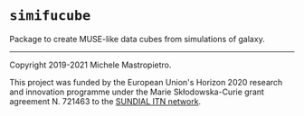 `simifucube`
============

<!-- [![DOI](https://zenodo.org/badge/.svg)](https://zenodo.org/badge/latestdoi/) -->

Package to create MUSE-like data cubes from simulations of galaxy.



----
Copyright 2019-2021 Michele Mastropietro.

This project was funded by the European Union's Horizon 2020 research and innovation programme under the Marie Skłodowska-Curie
grant agreement N. 721463 to the [SUNDIAL ITN network](http://www.astro.rug.nl/~sundial).
